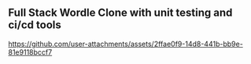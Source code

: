 ## Full Stack Wordle Clone with unit testing and ci/cd tools



https://github.com/user-attachments/assets/2ffae0f9-14d8-441b-bb9e-81e9118bccf7

